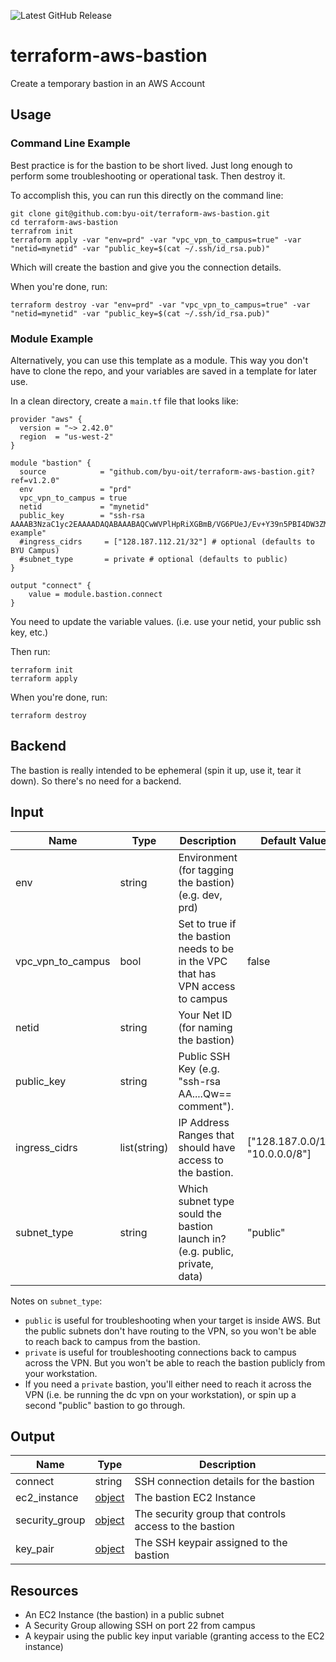 ![Latest GitHub Release](https://img.shields.io/github/v/release/byu-oit/terraform-aws-bastion?sort=semver)

# terraform-aws-bastion
Create a temporary bastion in an AWS Account

## Usage

### Command Line Example
Best practice is for the bastion to be short lived. Just long enough to perform some troubleshooting or operational task. Then destroy it.

To accomplish this, you can run this directly on the command line:

```shell
git clone git@github.com:byu-oit/terraform-aws-bastion.git
cd terraform-aws-bastion
terrafrom init
terraform apply -var "env=prd" -var "vpc_vpn_to_campus=true" -var "netid=mynetid" -var "public_key=$(cat ~/.ssh/id_rsa.pub)"

```
Which will create the bastion and give you the connection details.

When you're done, run:

```
terraform destroy -var "env=prd" -var "vpc_vpn_to_campus=true" -var "netid=mynetid" -var "public_key=$(cat ~/.ssh/id_rsa.pub)"
```

### Module Example
Alternatively, you can use this template as a module. This way you don't have to clone the repo, and your variables are saved in a template for later use.

In a clean directory, create a `main.tf` file that looks like:

```hcl
provider "aws" {
  version = "~> 2.42.0"
  region  = "us-west-2"
}

module "bastion" {
  source            = "github.com/byu-oit/terraform-aws-bastion.git?ref=v1.2.0"
  env               = "prd"
  vpc_vpn_to_campus = true
  netid             = "mynetid"
  public_key        = "ssh-rsa AAAAB3NzaC1yc2EAAAADAQABAAABAQCwWVPlHpRiXGBmB/VG6PUeJ/Ev+Y39n5PBI4DW3ZMDT1g32nEUjzKtxK6KwVzYFQBhReMO2ry4uSTiNIzuOtHk/OCfcdPc8wbW3RlHBgbqs6p7DfYRJAXJCnWEjovijaVY0lyL4+7/YuprZwBaA2NfUIRN8UwVxZck3ULMnCK6BKog0UAE9NQZ9Z0vAtgLYPo9eVJEuGrxEszN29X+4Fl6u3T8x0XQ9EoMWU4YNwKfzBIof3th9Cbv4+FlEKpOFYuCc5vB2NPotalN8phEUqnvtsDkmCLAop6+MrUlnNNYIzmh2RLeqDF+M/ZnX8xb+V/mT9vARVcdcYCxKYeyXLvT example"
  #ingress_cidrs     = ["128.187.112.21/32"] # optional (defaults to BYU Campus)
  #subnet_type       = private # optional (defaults to public)
}

output "connect" {
	value = module.bastion.connect
}
```

You need to update the variable values. (i.e. use your netid, your public ssh key, etc.)

Then run:

```shell
terraform init
terraform apply
```

When you're done, run:

```shell
terraform destroy
```

## Backend
The bastion is really intended to be ephemeral (spin it up, use it, tear it down). So there's no need for a backend.

## Input
| Name | Type |Description | Default Value |
| --- | --- | --- | --- |
| env | string | Environment (for tagging the bastion) (e.g. dev, prd)|  |
| vpc_vpn_to_campus | bool | Set to true if the bastion needs to be in the VPC that has VPN access to campus | false |
| netid | string | Your Net ID (for naming the bastion) | |
| public_key | string | Public SSH Key (e.g. \"ssh-rsa AA....Qw== comment\"). | |
| ingress_cidrs | list(string) | IP Address Ranges that should have access to the bastion. | ["128.187.0.0/16", "10.0.0.0/8"] |
| subnet_type | string | Which subnet type sould the bastion launch in? (e.g. public, private, data) | "public" |

Notes on `subnet_type`:

* `public` is useful for troubleshooting when your target is inside AWS. But the public subnets don't have routing to the VPN, so you won't be able to reach back to campus from the bastion.
* `private` is useful for troubleshooting connections back to campus across the VPN. But you won't be able to reach the bastion publicly from your workstation.
* If you need a `private` bastion, you'll either need to reach it across the VPN (i.e. be running the dc vpn on your workstation), or spin up a second "public" bastion to go through.

## Output
| Name | Type | Description |
| --- | --- | --- |
| connect | string |SSH connection details for the bastion |
| ec2_instance | [object](https://www.terraform.io/docs/providers/aws/r/instance.html#attributes-reference) | The bastion EC2 Instance |
| security_group | [object](https://www.terraform.io/docs/providers/aws/r/security_group.html#attributes-reference) | The security group that controls access to the bastion |
| key_pair | [object](https://www.terraform.io/docs/providers/aws/r/key_pair.html#attributes-reference) | The SSH keypair assigned to the bastion |

## Resources
* An EC2 Instance (the bastion) in a public subnet
* A Security Group allowing SSH on port 22 from campus
* A keypair using the public key input variable (granting access to the EC2 instance)
